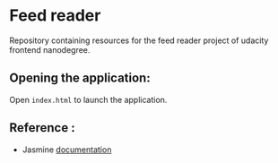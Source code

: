 # Feed reader
Repository containing resources for the feed reader project of udacity frontend nanodegree.

## Opening the application:
Open ```index.html``` to launch the application.


## Reference :
* Jasmine [documentation](https://jasmine.github.io/2.1/introduction.html)
